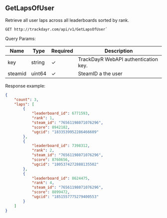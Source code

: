 ## GetLapsOfUser

Retrieve all user laps across all leaderboards sorted by rank.

```http
GET http://trackdayr.com/api/v1/GetLapsOfUser`
```

Query Params:

| Name    | Type   | Required | Description                          |
| ------- | ------ | -------- | ------------------------------------ |
| key     | string | ✓        | TrackDayR WebAPI authentication key. |
| steamid | uint64 | ✓        | SteamID a the user                   |

Response example:

```json
{
    "count": 3,
    "laps": [
        {
            "leaderboard_id": 6771593,
            "rank": 1,
            "steam_id": "76561198071076296",
            "score": 8942182,
            "ugcid": "1833539952286466609"
        },
        {
            "leaderboard_id": 7398312,
            "rank": 2,
            "steam_id": "76561198071076296",
            "score": 8760656,
            "ugcid": "1805374272888135502"
        },
        {
            "leaderboard_id": 8624475,
            "rank": 4,
            "steam_id": "76561198071076296",
            "score": 8899472,
            "ugcid": "1851557775279400553"
        }
    ]
}
```
